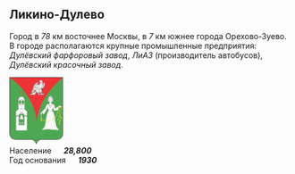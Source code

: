 <!--2022-07-09 12:15:33-->
## Ликино-Дулево
Город в *78* км восточнее Москвы, в *7* км южнее города Орехово-Зуево.
В городе располагаются крупные промышленные предприятия:
*Дулёвский фарфоровый завод*, 
*ЛиАЗ* (производитель автобусов),
*Дулёвский красочный завод*.

<img src="./Likino.png" width="96px"><br>
Население &emsp; ***28,800*** &emsp;<br>
Год&nbsp;основания &emsp; ***1930***